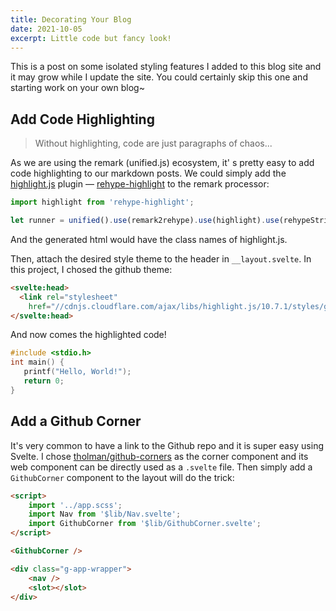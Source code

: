 ```yaml
---
title: Decorating Your Blog
date: 2021-10-05
excerpt: Little code but fancy look!
---
```


This is a post on some isolated styling features I added to this blog site and it may grow while I update the site. You could certainly skip this one and starting work on your own blog~

## Add Code Highlighting

> Without highlighting, code are just paragraphs of chaos...

As we are using the remark (unified.js) ecosystem, it' s pretty easy to add code highlighting to our markdown posts. We could simply add the [highlight.js](https://highlightjs.org/) plugin — [rehype-highlight](https://github.com/rehypejs/rehype-highlight) to the remark processor:

```js
import highlight from 'rehype-highlight';

let runner = unified().use(remark2rehype).use(highlight).use(rehypeStringify);
```

And the generated html would have the class names of highlight.js.

Then, attach the desired style theme to the header in `__layout.svelte`. In this project, I chosed the github theme:

```html
<svelte:head>
  <link rel="stylesheet"
    href="//cdnjs.cloudflare.com/ajax/libs/highlight.js/10.7.1/styles/github.min.css">
</svelte:head>
```

And now comes the highlighted code!

```c
#include <stdio.h>
int main() {
   printf("Hello, World!");
   return 0;
}
```

## Add a Github Corner

It's very common to have a link to the Github repo and it is super easy using Svelte. I chose [tholman/github-corners](https://tholman.com/github-corners/) as the corner component and its web component can be directly used as a `.svelte` file. Then simply add a `GithubCorner` component to the layout will do the trick:

```html
<script>
	import '../app.scss';
	import Nav from '$lib/Nav.svelte';
	import GithubCorner from '$lib/GithubCorner.svelte';
</script>

<GithubCorner />

<div class="g-app-wrapper">
	<nav />
	<slot></slot>
</div>
```
